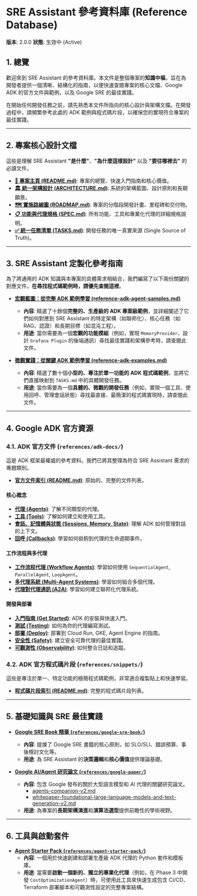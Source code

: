 # SRE Assistant 參考資料庫 (Reference Database)

**版本**: 2.0.0
**狀態**: 生效中 (Active)

## 1. 總覽

歡迎來到 SRE Assistant 的參考資料庫。本文件是整個專案的**知識中樞**，旨在為開發者提供一個清晰、結構化的指南，以便快速查閱專案的核心文檔、Google ADK 的官方文件與範例，以及 Google SRE 的最佳實踐。

在開始任何開發任務之前，請先熟悉本文件所指向的核心設計與架構文檔。在開發過程中，請頻繁參考此處的 ADK 範例與程式碼片段，以確保您的實現符合專案的最佳實踐。

---

## 2. 專案核心設計文檔

這些是理解 SRE Assistant **"是什麼"**、**"為什麼這樣設計"** 以及 **"要往哪裡去"** 的必讀文件。

- **[🚀 專案主頁 (README.md)](../README.md)**: 專案的總覽、快速入門指南和核心價值。
- **[🏛️ 統一架構設計 (ARCHITECTURE.md)](../ARCHITECTURE.md)**: 系統的架構藍圖、設計原則和長期願景。
- **[🗺️ 實施路線圖 (ROADMAP.md)](../ROADMAP.md)**: 專案的分階段開發計畫、里程碑和交付物。
- **[📋 功能與代理規格 (SPEC.md)](../SPEC.md)**: 所有功能、工具和專業化代理的詳細規格說明。
- **[✅ 統一任務清單 (TASKS.md)](../TASKS.md)**: 開發任務的唯一真實來源 (Single Source of Truth)。

---

## 3. SRE Assistant 定製化參考指南

為了將通用的 ADK 知識與本專案的具體需求相結合，我們編寫了以下兩份關鍵的對應文件。**在尋找程式碼範例時，請優先查閱這裡**。

- **[宏觀藍圖：從完整 ADK 範例學習 (reference-adk-agent-samples.md)](reference-adk-agent-samples.md)**
  - **內容**: 精選了十餘個**完整的、生產級的 ADK 專案級範例**，並詳細闡述了它們如何對應到 SRE Assistant 的特定架構（如聯邦化）、核心任務（如 RAG、認證）和長期目標（如混沌工程）。
  - **用途**: 當你需要為一個**宏觀的功能模組**（例如，實現 `MemoryProvider`、設計 `Grafana Plugin` 的後端通訊）尋找最佳實踐和架構參考時，請查閱此文件。

- **[微觀實踐：從關鍵 ADK 範例學習 (reference-adk-examples.md)](reference-adk-examples.md)**
  - **內容**: 精選了數十個**小型的、專注於單一功能的 ADK 程式碼範例**，並將它們直接映射到 `TASKS.md` 中的具體開發任務。
  - **用途**: 當你需要為一個**具體的、微觀的開發任務**（例如，實現一個工具、使用回呼、管理會話狀態）尋找最直接、最簡潔的程式碼實現時，請查閱此文件。

---

## 4. Google ADK 官方資源

### 4.1. ADK 官方文件 (`references/adk-docs/`)

這是 ADK 框架最權威的參考資料。我們已將其整理為符合 SRE Assistant 需求的專題類別。

- **[官方文件索引 (README.md)](references/adk-docs/README.md)**: 原始的、完整的文件列表。

#### **核心概念**
- [**代理 (Agents)**](references/adk-docs/agents.md): 了解不同類型的代理。
- [**工具 (Tools)**](references/adk-docs/tools.md): 了解如何建立和使用工具。
- [**會話、記憶體與狀態 (Sessions, Memory, State)**](references/adk-docs/sessions.md): 理解 ADK 如何管理對話的上下文。
- [**回呼 (Callbacks)**](references/adk-docs/callbacks.md): 學習如何掛鉤到代理的生命週期事件。

#### **工作流程與多代理**
- [**工作流程代理 (Workflow Agents)**](references/adk-docs/agents-workflow-agents.md): 學習如何使用 `SequentialAgent`, `ParallelAgent`, `LoopAgent`。
- [**多代理系統 (Multi-Agent Systems)**](references/adk-docs/agents-multi-agents.md): 學習如何組合多個代理。
- [**代理對代理通訊 (A2A)**](references/adk-docs/a2a.md): 學習如何建立聯邦化代理系統。

#### **開發與部署**
- [**入門指南 (Get Started)**](references/adk-docs/get-started.md): ADK 的安裝與快速入門。
- [**測試 (Testing)**](references/adk-docs/get-started-testing.md): 如何為你的代理編寫測試。
- [**部署 (Deploy)**](references/adk-docs/deploy.md): 部署到 Cloud Run, GKE, Agent Engine 的指南。
- [**安全性 (Safety)**](references/adk-docs/safety.md): 建立安全可靠代理的最佳實踐。
- [**可觀測性 (Observability)**](references/adk-docs/observability-logging.md): 如何整合日誌和追蹤。

### 4.2. ADK 官方程式碼片段 (`references/snippets/`)

這些是專注於單一、特定功能的極簡程式碼範例，非常適合複製貼上和快速學習。

- **[程式碼片段索引 (README.md)](references/snippets/README.md)**: 完整的程式碼片段列表。

---

## 5. 基礎知識與 SRE 最佳實踐

- **[Google SRE Book 精華 (`references/google-sre-book/`)](references/google-sre-book/README.md)**
  - **內容**: 提煉了 Google SRE 書籍的核心原則，如 SLO/SLI、錯誤預算、事後檢討文化等。
  - **用途**: 為 SRE Assistant 的**決策邏輯**和**核心價值**提供理論基礎。

- **[Google AI/Agent 研究論文 (`references/google-paper/`)](references/google-paper/)**
  - **內容**: 包含 Google 發布的關於大型語言模型和 AI 代理的關鍵研究論文。
    - [agents-companion-v2.md](references/google-paper/agents-companion-v2.md)
    - [whitepaper-foundational-large-language-models-and-text-generation-v2.md](references/google-paper/whitepaper-foundational-large-language-models-and-text-generation-v2.md)
  - **用途**: 為專案的**長期架構演進**和**演算法選型**提供前瞻性的學術視野。

---

## 6. 工具與啟動套件

- **[Agent Starter Pack (`references/agent-starter-pack/`)](references/agent-starter-pack/README.md)**
  - **內容**: 一個用於快速創建和部署生產級 ADK 代理的 Python 套件和模板庫。
  - **用途**: 當需要**啟動一個新的、獨立的專業化代理**（例如，在 Phase 3 中開發 `CostOptimizationAgent`）時，可使用此工具來快速生成包含 CI/CD、Terraform 部署腳本和可觀測性設定的完整專案結構。
